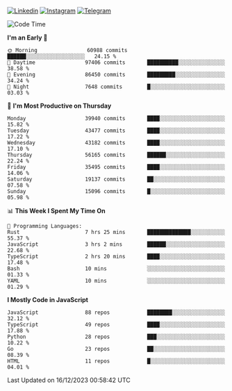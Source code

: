 [![Linkedin](https://img.shields.io/badge/-Archie-blue?style=flat-square&labelColor=gray&logo=Linkedin&logoColor=white&link=https://www.linkedin.com/in/archisdi)](https://www.linkedin.com/in/archisdi)
[![Instagram](https://img.shields.io/badge/-@archisdi-orange?style=flat-square&labelColor=gray&logo=Instagram&logoColor=white&link=https://www.instagram.com/archisdi)](https://www.instagram.com/archisdi)
[![Telegram](https://img.shields.io/badge/-aai-informational?style=flat-square&labelColor=gray&logo=telegram&logoColor=white&link=https://t.me/archisdi)](https://t.me/archisdi)

<!--START_SECTION:waka-->
![Code Time](http://img.shields.io/badge/Code%20Time-2%2C492%20hrs%2025%20mins-blue)

**I'm an Early 🐤** 

```text
🌞 Morning                60988 commits       ██████░░░░░░░░░░░░░░░░░░░   24.15 % 
🌆 Daytime                97406 commits       ██████████░░░░░░░░░░░░░░░   38.58 % 
🌃 Evening                86450 commits       █████████░░░░░░░░░░░░░░░░   34.24 % 
🌙 Night                  7648 commits        █░░░░░░░░░░░░░░░░░░░░░░░░   03.03 % 
```
📅 **I'm Most Productive on Thursday** 

```text
Monday                   39940 commits       ████░░░░░░░░░░░░░░░░░░░░░   15.82 % 
Tuesday                  43477 commits       ████░░░░░░░░░░░░░░░░░░░░░   17.22 % 
Wednesday                43182 commits       ████░░░░░░░░░░░░░░░░░░░░░   17.10 % 
Thursday                 56165 commits       ██████░░░░░░░░░░░░░░░░░░░   22.24 % 
Friday                   35495 commits       ████░░░░░░░░░░░░░░░░░░░░░   14.06 % 
Saturday                 19137 commits       ██░░░░░░░░░░░░░░░░░░░░░░░   07.58 % 
Sunday                   15096 commits       █░░░░░░░░░░░░░░░░░░░░░░░░   05.98 % 
```


📊 **This Week I Spent My Time On** 

```text
💬 Programming Languages: 
Rust                     7 hrs 25 mins       ██████████████░░░░░░░░░░░   55.37 % 
JavaScript               3 hrs 2 mins        ██████░░░░░░░░░░░░░░░░░░░   22.68 % 
TypeScript               2 hrs 20 mins       ████░░░░░░░░░░░░░░░░░░░░░   17.48 % 
Bash                     10 mins             ░░░░░░░░░░░░░░░░░░░░░░░░░   01.33 % 
YAML                     10 mins             ░░░░░░░░░░░░░░░░░░░░░░░░░   01.29 % 
```

**I Mostly Code in JavaScript** 

```text
JavaScript               88 repos            ████████░░░░░░░░░░░░░░░░░   32.12 % 
TypeScript               49 repos            ████░░░░░░░░░░░░░░░░░░░░░   17.88 % 
Python                   28 repos            ███░░░░░░░░░░░░░░░░░░░░░░   10.22 % 
Go                       23 repos            ██░░░░░░░░░░░░░░░░░░░░░░░   08.39 % 
HTML                     11 repos            █░░░░░░░░░░░░░░░░░░░░░░░░   04.01 % 
```




 Last Updated on 16/12/2023 00:58:42 UTC
<!--END_SECTION:waka-->